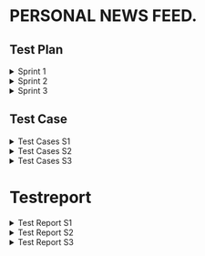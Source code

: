 # PERSONAL NEWS FEED.

## Test Plan
<details><summary>Sprint 1</summary>
<p>
  
| Feature to be tested | Approach | Testing task | Responsibilities | Schedule | Pass/Fail |
| --- | --- | --- | --- | --- | --- |
| Login username and password functionality.| Manual testing | Enter username and password in the login form | Preet will perform manual testing on UX 1 | 15-18 feb'22 | Pass |
| Functionality of sign up page and the requirements fo different fields.| Manual testing | Click on signup page and try signing up with username and password | Pushti will perform the testing on sign up page and the requirements | 15-18 feb'22 | Pass |
| Link between sign up page and login page after filling out the sign up details | Manual testing | After signing up it should navigate to sign in page and should be able to login with new login credentials. | Muhaimin | 15-18 feb'22 | Pass |
| API response | Manual testing with postman software | Checking the response code with postman | Muhaimin will perform API response code test. | 19-21 feb'22 | Pass |
| Database | Verification by inspection | Entering user name and password and inspecting the database for that particular entry | Muhaimin will check for the database connectivity | 19-21 feb'22  | Pass |
  

</p>
</details>


<details><summary>Sprint 2</summary>
<p>
  
| Feature to be tested | Approach | Testing task | Responsibilities | Schedule | Pass/Fail |
| --- | --- | --- | --- | --- | --- |
| Login username and password functionality.| Manual testing | Enter username and password in the login form | Preet will perform manual testing on UX 1 | 15-18 feb'22 | Pass |
| Functionality of sign up page and the requirements fo different fields.| Manual testing | Click on signup page and try signing up with username and password | Pushti will perform the testing on sign up page and the requirements | 15-18 feb'22 | Pass  |
| Link between sign up page and login page after filling out the sign up details | Manual testing | After signing up it should navigate to sign in page and should be able to login with new login credentials. | Muhaimin | 15-18 feb'22 | Pass |
| API response | Manual testing with postman software | Checking the response code with postman | Muhaimin will perform API response code test. | 19-21 feb'22 | Pass |
| Database | Verification by inspection | Entering user name and password and inspecting the database for that particular entry | Muhaimin will check for the database connectivity | 19-21 feb'22  | Pass |
| Functionality of new landing page | Manual testing | Take the proper URL and landing page should be displayed as per requirements |  Preet  | 14-18 Mar'22  | Pass |  
| Functionality of settings modal | Manual testing | Selection of catergories  |  Pushti and Muhaimin  | 14-18 Mar'22  | Pass |  
| Unit Testing | Automated testing (JEST)| Testing the functionality of code for test.js file |  Preet  | 19-22 Mar'22  | Pass |
  
  
</p>
</details>


<details><summary>Sprint 3</summary>
<p>
  
 Feature to be tested | Approach | Testing task | Responsibilities | Schedule | Pass/Fail |
| --- | --- | --- | --- | --- | --- |
| Login username and password functionality.| Manual testing | Enter username and password in the login form | Preet will perform manual testing on UX 1 | 15-18 feb'22 | Pass |
| Functionality of sign up page and the requirements fo different fields.| Manual testing | Click on signup page and try signing up with username and password | Pushti will perform the testing on sign up page and the requirements | 15-18 feb'22 | Pass  |
| Link between sign up page and login page after filling out the sign up details | Manual testing | After signing up it should navigate to sign in page and should be able to login with new login credentials. | Muhaimin | 15-18 feb'22 | Pass |
| API response | Manual testing with postman software | Checking the response code with postman | Muhaimin will perform API response code test. | 19-21 feb'22 | Pass |
| Database | Verification by inspection | Entering user name and password and inspecting the database for that particular entry | Muhaimin will check for the database connectivity | 19-21 feb'22  | Pass |
| Functionality of new landing page | Manual testing | Take the proper URL and landing page should be displayed as per requirements |  Preet  | 14-18 Mar'22  | Pass |  
| Functionality of settings modal | Manual testing | Selection of catergories  |  Pushti & Muhaimin | 14-18 Mar'22  | Pass |  
| Unit Testing | Automated testing (JEST)| Testing the functionality of code for test.js file |  Preet  | 19-22 Mar'22  | Pass |
| Integration Testing | Manual | Testing different modules of the application are working porperly together.  | Preet, Pushti & muhaimin   | 8-11 Apr'22  | Pass | 
  

</p>
</details>


## Test Case
<details> <summary> Test Cases S1</summary>
  <p>
    
| Test Case ID# | Test case description | Test steps | Expected result | Prerequisites | Executed by | Pass/Fail |
| --- | --- | --- | --- | --- | --- | --- |
| UX 1.1 | Valid username and valid password | Enter a valid Username, password and click on login button. | Successful login | Valid Url  and browser | Preet | Pass |
| UX 1.2 | Valid username and invalid password | Enter a valid Username, invalid password and click on login button. | A pop-up message box to show invalid username/password. | Valid Url  and browser | Preet | Pass |
| UX 1.3 | Invalid username and valid password | Enter Invalid username and valid password  | A pop-up message box to show invalid username/password. | Valid Url browser | Preet | Pass |
| UX 1.4 | Invalid username and valid password | Enter Invalid username and valid password  | A pop-up message box to show invalid username/password. | Valid Url browser | Preet | Pass |
| UX 1.5 | Blank field for username and valid password | Enter Invalid username and valid password  | A pop-up message box to show invalid username/password. | Valid Url Browser | Preet | Pass |
| UX 1.6 | Valid  username and blank field for password | Enter Invalid username and valid password  | A pop-up message box to show invalid username/password. | Valid Url  and browser | Preet | Pass |
| UX 1.7 | Blank field for username and  password | Leave both blank and press login button.  | A pop-up message box to show invalid username/password. | Valid Url  and browser | Preet | Pass |
| UX 2.1 | By clicking  the sign up it should land him to another page for signing up | Click the sign up button below the login fields  | It should direct you to the sign up page  | Valid Url  and browser | Pushti | Pass |
| UX 2.2 | Incorrect form  of user id | Username should be atleast 8 string long and no space included.  | If incorrect combination is entered than an appropriate message is generated.  | Valid Url  and browser | Pushti | Pass |
| UX 2.3 | Incorrect form of password. | Password should not have spcaes and  atleast 8 character long , One upper case, one lower case, one special character.  | If the password is not entered in correct form display message password contain atleast 8 char ,one upper,lower,special character required.  | Valid Url  and browser | Pushti | Pass |
| UX 2.4 | Password field and confirmation password field mis matching. | Password and confirmation password field should be mismatched.  | If the password and confirmation password are mismatched display an appropriate message. | Valid Url  and browser | Pushti | Pass |
| UX 2.5 | Form is correctly field out then direct the user to the landing log in page.  | After filling out all the detail on the form correctly , click on the submit button it should navigate to landing log in page.  | Pop up message for successfully signed up.  | Valid Url  and browser | Pushti | Pass |
| UX 3.1 | Checking the new sign up credentials | Checking the new sign up credentials | Successful login | Valid Url  and browser | Muhaimin | Pass |
| DB 1.1 | Check whether data gets written  database after succesfull sign up. | Enter valid username and password after successful sign up see whether username  | Will have database entry same as enter by user. | Database Connectivity | Muhaimin | Pass |
| API 1.1 | Authorised user should sign up succesfully with response code 200. | Enter correct credentials  | Response code is 200 | Postman for checking response code. | Muhaimin | Pass |
| API 1.2 | Authorised user enters invalid password , response code 401. | Invalid ceredentials  | response code is 401. | Postman for checking response code | Muhaimin | Pass |
| API 1.3 | Valid password and invalid username then response code 401. | Response code is 401 on invalid credentials. | response code is 401 | Postman for checking response code | Muhaimin | Pass |

  </p>
  </details>
  <details> <summary> Test Cases S2</summary>
  <p>
    
| Test Case ID# | Test case description | Test steps | Expected result | Prerequisites | Executed by | Pass/Fail |
| --- | --- | --- | --- | --- | --- | --- |
| TC 1.1 | Default landing page should display the new article. | Run your project and it should land you on articles page without login | News article fetch from the API from general category. | https://newsapi.org/ and valid url| Preet | Pass |
| TC 1.2 |  Setting page should be displayed upon event occuring. | Click on the setting button/link | Should be able to connect user with the setting page. | Valid Url and browser | Preet | Pass |
| TC 1.3 |  If no category is selected no functionality should be occuring for "ok or cancel" | Not selecting any category and click on "ok or cancel" button/link. | With no selection user is not enabled with "Ok /Cancel" buttons | Valid Url for setting pages| Pushti | Pass |    
| TC 1.4 |  Functionality of ok and cacel button/link after they have selected category. | Select atleast one category or multiple and then press "ok or cancel" button/link. | After selecting category user should be able to click on "ok or cancel" button/link. | Valid Url for setting pages| Muhaimin | Pass |   
| TC 1.5 | Unit test on test.js file | Run you unit test using JEST | Use some mocked data for unit testing. | JEST framework|  | Pass |
  </p> 
  </details>
  
  <details> <summary> Test Cases S3</summary>
  <p>
    
| Test Case ID# | Test case description | Test steps | Test Data | Expected result | Prerequisites | Executed by | Pass/Fail |
| --- | --- | --- | --- | --- | --- | --- | --- |
|  IT 1.1 |   |   |   |   |  Preet  |   |
|  IT 1.2 |   |   |   |   |  Preet  |   |
|  IT 1.3 |   |   |   |   |  Pushti |   |
|  IT 1.4 |   |   |   |   |  Pushti |   |
|  IT 1.5 |   |   |   |   |  Muhaimin |   |
  </p> 
  </details> 

 


# Testreport

<details><summary>Test Report S1</summary>
 <p> 

| Date of test plan | Test case ID | Person executed the test | Pass/Fail | Comments |
| --- | --- | --- | --- | --- |
| 15 feb'22 | UX 1.1 | Preet | Fail | |
| 15 feb'22 | UX 1.2 | Preet | Fail | |
| 15 feb'22 | UX 1.3 | Preet | Fail | |
| 15 feb'22 | UX 1.4 | Preet | Fail | |
| 15 feb'22 | UX 1.5 | Preet | Fail | |
| 15 feb'22 | UX 1.6 | Preet | Fail | |
| 15 feb'22 | UX 1.7 | Preet | Fail | |
   
| Date of test plan | Test case ID | Person executed the test | Pass/Fail | Comments |
| --- | --- | --- | --- | --- |
| 16 feb'22 | UX 1.1 | Preet | Fail | |
| 16 feb'22 | UX 1.2 | Preet | Fail | |
| 16 feb'22 | UX 1.3 | Preet | Fail | |
| 16 feb'22 | UX 1.4 | Preet | Fail | |
| 16 feb'22 | UX 1.5 | Preet | Fail | |
| 16 feb'22 | UX 1.6 | Preet | Fail | |
| 16 feb'22 | UX 1.7 | Preet | Fail | |
   
   
| Date of test plan | Test case ID | Person executed the test | Pass/Fail | Comments |
| --- | --- | --- | --- | --- |
| 17 feb'22 | UX 1.1 | Preet | Pass | |
| 17 feb'22 | UX 1.2 | Preet | Pass | |
| 17 feb'22 | UX 1.3 | Preet | Pass | |
| 17 feb'22 | UX 1.4 | Preet | Pass | |
| 17 feb'22 | UX 1.5 | Preet | Pass | |
| 17 feb'22 | UX 1.6 | Preet | Pass | |
| 17 feb'22 | UX 1.7 | Preet | Pass | |
   
 
| Date of test plan | Test case ID | Person executed the test | Pass/Fail | Comments |
| --- | --- | --- | --- | --- |
| 16 feb'22   | UX 2.1 | Pushti | Fail | |
| 16 feb'22   | UX 2.2 | Pushti | Fail | |
| 16 feb'22   | UX 2.3 | Pushti | Fail | |
| 16 feb'22   | UX 2.4 | Pushti | Fail | |
| 16 feb'22   | UX 2.5 | Pushti | Fail | |
  
| Date of test plan | Test case ID | Person executed the test | Pass/Fail | Comments |
| --- | --- | --- | --- | --- |
| 17 feb'22   | UX 2.1 | Pushti | Fail | |
| 17 feb'22   | UX 2.2 | Pushti | Fail | |
| 17 feb'22   | UX 2.3 | Pushti | Fail | |
| 17 feb'22   | UX 2.4 | Pushti | Fail | |
| 17 feb'22   | UX 2.5 | Pushti | Fail | |
 
| Date of test plan | Test case ID | Person executed the test | Pass/Fail | Comments |
| --- | --- | --- | --- | --- |
| 18 feb'22  | UX 2.1 | Pushti | Pass | |
| 18 feb'22  | UX 2.2 | Pushti | Pass | |
| 18 feb'22  | UX 2.3 | Pushti | Pass | |
| 18 feb'22  | UX 2.4 | Pushti | Pass | |
| 18 feb'22  | UX 2.5 | Pushti | Pass | |   

| Date of test plan | Test case ID | Person executed the test | Pass/Fail | Comments |
| --- | --- | --- | --- | --- |
| 15 feb'22 | UX 3.1 | Muhaimin | Fail | |
| 19 feb'22 | DB 1.1 | Muhaimin | Fail | |
| 19 feb'22 | API 1.1| Muhaimin | Fail | |
| 19 feb'22 | API 1.2| Muhaimin | Fail | |
| 19 feb'22 | API 1.3| Muhaimin | Fail | |  
   
   
| Date of test plan | Test case ID | Person executed the test | Pass/Fail | Comments |
| --- | --- | --- | --- | --- |
| 16 feb'22 | UX 3.1 | Muhaimin | Fail | |
| 19 feb'22 | DB 1.1 | Muhaimin | Fail | |
| 20 feb'22 | API 1.1| Muhaimin | Fail | |
| 20 feb'22 | API 1.2| Muhaimin | Fail | |
| 20 feb'22 | API 1.3| Muhaimin | Fail | |  
   
| Date of test plan | Test case ID | Person executed the test | Pass/Fail | Comments |
| --- | --- | --- | --- | --- |
| 18 feb'22 | UX 3.1 | Muhaimin | Pass | |
| 21 feb'22 | DB 1.1 | Muhaimin | Pass | |
| 21 feb'22 | API 1.1| Muhaimin | Pass | |
| 21 feb'22 | API 1.2| Muhaimin | Pass | |
| 21 feb'22 | API 1.3| Muhaimin | Pass | |   
  </p>
  </details>


 <details><summary>Test Report S2</summary>
 <p> 
   
 | Date of test plan | Test case ID | Person executed the test | Pass/Fail | Comments |
| --- | --- | --- | --- | --- |
| 14 Mar'22 | UT 1.1 | Preet | Fail | |
| 14 Mar'22 | UT 1.2 | Preet | Fail | |
| 14 Mar'22 | UT 1.3 | Pushti | Fail | |
| 14 Mar'22 | UT 1.4 | Muhaimin | Fail | |

| Date of test plan | Test case ID | Person executed the test | Pass/Fail | Comments |
| --- | --- | --- | --- | --- |
| 15 Mar'22 | UT 1.1 | Preet | Fail | |
| 15 Mar'22 | UT 1.2 | Preet | Fail | |
| 15 Mar'22 | UT 1.3 | Pushti | Fail | |
| 15 Mar'22 | UT 1.4 | Muhaimin | Fail | |
   
| Date of test plan | Test case ID | Person executed the test | Pass/Fail | Comments |
| --- | --- | --- | --- | --- |
| 15 Mar'22 | UT 1.1 | Preet | Pass | |
| 15 Mar'22 | UT 1.2 | Preet | Fail | |
| 15 Mar'22 | UT 1.3 | Pushti | Fail | |
| 15 Mar'22 | UT 1.4 | Muhaimin | Fail | |
   
| Date of test plan | Test case ID | Person executed the test | Pass/Fail | Comments |
| --- | --- | --- | --- | --- |
| 17 Mar'22 | UT 1.1 | Preet | Pass | |
| 17 Mar'22 | UT 1.2 | Preet | Pass | |
| 17 Mar'22 | UT 1.3 | Pushti | Pass | |
| 17 Mar'22 | UT 1.4 | Muhaimin | Pass | |
   
| Date of test plan | Test case ID | Person executed the test | Pass/Fail | Comments |
| --- | --- | --- | --- | --- |
| 19 Mar'22 | AT 1.1 | Preet | Fail | Check Password validation |
| 19 Mar'22 | AT 1.2 | Preet | Fail | Check Email validation |
| 19 Mar'22 | AT 1.3 | Muhaimin | Fail | GET /index to check if server is running |
| 19 Mar'22 | AT 1.4 | Pushti | Fail | GET /signin |  
| 19 Mar'22 | AT 1.5 | Pushti | Fail | GET /getDetails |    
| 19 Mar'22 | AT 1.6 | Preet | Fail | GET /updatePreference |
| 19 Mar'22 | AT 1.7 | Muhaimin | Fail | POST /signout |   

| Date of test plan | Test case ID | Person executed the test | Pass/Fail | Comments |
| --- | --- | --- | --- | --- |
| 19 Mar'22 | AT 1.1 | Preet | Fail | Check Password validation |
| 19 Mar'22 | AT 1.2 | Preet | Fail | Check Email validation |
| 19 Mar'22 | AT 1.3 | Muhaimin | Fail | GET /index to check if server is running |
| 19 Mar'22 | AT 1.4 | Pushti | Fail | GET /signin |  
| 19 Mar'22 | AT 1.5 | Pushti | Fail | GET /getDetails |    
| 19 Mar'22 | AT 1.6 | Preet | Fail | GET /updatePreference |
| 19 Mar'22 | AT 1.7 | Muhaimin | Fail | POST /signout |  
  
| Date of test plan | Test case ID | Person executed the test | Pass/Fail | Comments |
| --- | --- | --- | --- | --- |
| 20 Mar'22 | AT 1.1 | Preet | Pass | Check Password validation |
| 20 Mar'22 | AT 1.2 | Preet | Fail | Check Email validation |
| 20 Mar'22 | AT 1.3 | Muhaimin | Pass | GET /index to check if server is running |
| 20 Mar'22 | AT 1.4 | Pushti | Pass | GET /signin |  
| 20 Mar'22 | AT 1.5 | Pushti | Fail | GET /getDetails |    
| 20 Mar'22 | AT 1.6 | Preet | Fail | GET /updatePreference |
| 20 Mar'22 | AT 1.7 | Muhaimin | Fail | POST /signout |   
   
| Date of test plan | Test case ID | Person executed the test | Pass/Fail | Comments |
| --- | --- | --- | --- | --- |
| 20 Mar'22 | AT 1.1 | Preet | Pass | Check Password validation |
| 20 Mar'22 | AT 1.2 | Preet | Fail | Check Email validation |
| 20 Mar'22 | AT 1.3 | Muhaimin | Pass | GET /index to check if server is running |
| 20 Mar'22 | AT 1.4 | Pushti | Pass | GET /signin |  
| 20 Mar'22 | AT 1.5 | Pushti | Fail | GET /getDetails |    
| 20 Mar'22 | AT 1.6 | Preet | Fail | GET /updatePreference |
| 20 Mar'22 | AT 1.7 | Muhaimin | Fail | POST /signout |   
 
| Date of test plan | Test case ID | Person executed the test | Pass/Fail | Comments |
| --- | --- | --- | --- | --- |
| 22 Mar'22 | AT 1.1 | Preet | Pass | Check Password validation |
| 22 Mar'22 | AT 1.2 | Preet | Pass | Check Email validation |
| 22 Mar'22 | AT 1.3 | Muhaimin | Pass | GET /index to check if server is running |
| 22 Mar'22 | AT 1.4 | Pushti | Pass | GET /signin |  
| 22 Mar'22 | AT 1.5 | Pushti | Pass | GET /getDetails |    
| 22 Mar'22 | AT 1.6 | Preet | Pass | GET /updatePreference |
| 22 Mar'22 | AT 1.7 | Muhaimin | Pass | POST /signout |     
   
   
   
 </p>
 </details>
 
 <details><summary>Test Report S3</summary>
 <p> 
   
| Date of test plan | Test case ID | Person executed the test | Pass/Fail | Comments |
| --- | --- | --- | --- | --- |
|  | IT 1.1 |  |  |  | 
|  | IT 1.2 |  |  |  | 
|  | IT 1.3 |  |  |  | 
|  | IT 1.4 |  |  |  | 
|  | IT 1.5 |  |  |  |    
   
   </p>
  </details>
